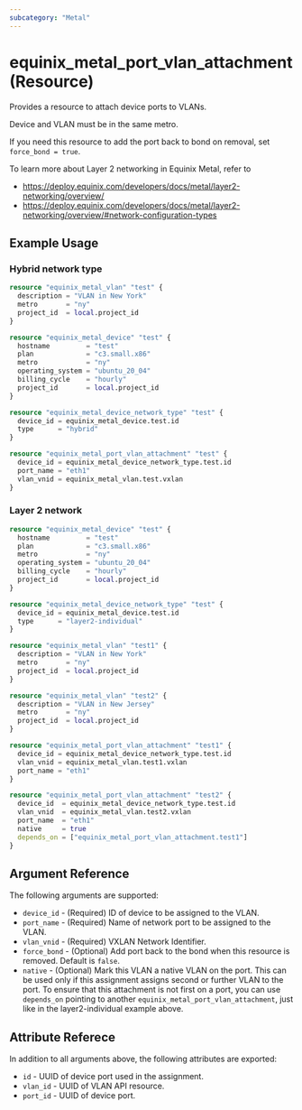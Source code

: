```yaml
---
subcategory: "Metal"
---
```


# equinix_metal_port_vlan_attachment (Resource)

Provides a resource to attach device ports to VLANs.

Device and VLAN must be in the same metro.

If you need this resource to add the port back to bond on removal, set `force_bond = true`.

To learn more about Layer 2 networking in Equinix Metal, refer to

* https://deploy.equinix.com/developers/docs/metal/layer2-networking/overview/
* https://deploy.equinix.com/developers/docs/metal/layer2-networking/overview/#network-configuration-types

## Example Usage

### Hybrid network type

```terraform
resource "equinix_metal_vlan" "test" {
  description = "VLAN in New York"
  metro       = "ny"
  project_id  = local.project_id
}

resource "equinix_metal_device" "test" {
  hostname         = "test"
  plan             = "c3.small.x86"
  metro            = "ny"
  operating_system = "ubuntu_20_04"
  billing_cycle    = "hourly"
  project_id       = local.project_id
}

resource "equinix_metal_device_network_type" "test" {
  device_id = equinix_metal_device.test.id
  type      = "hybrid"
}

resource "equinix_metal_port_vlan_attachment" "test" {
  device_id = equinix_metal_device_network_type.test.id
  port_name = "eth1"
  vlan_vnid = equinix_metal_vlan.test.vxlan
}
```

### Layer 2 network

```terraform
resource "equinix_metal_device" "test" {
  hostname         = "test"
  plan             = "c3.small.x86"
  metro            = "ny"
  operating_system = "ubuntu_20_04"
  billing_cycle    = "hourly"
  project_id       = local.project_id
}

resource "equinix_metal_device_network_type" "test" {
  device_id = equinix_metal_device.test.id
  type      = "layer2-individual"
}

resource "equinix_metal_vlan" "test1" {
  description = "VLAN in New York"
  metro       = "ny"
  project_id  = local.project_id
}

resource "equinix_metal_vlan" "test2" {
  description = "VLAN in New Jersey"
  metro       = "ny"
  project_id  = local.project_id
}

resource "equinix_metal_port_vlan_attachment" "test1" {
  device_id = equinix_metal_device_network_type.test.id
  vlan_vnid = equinix_metal_vlan.test1.vxlan
  port_name = "eth1"
}

resource "equinix_metal_port_vlan_attachment" "test2" {
  device_id  = equinix_metal_device_network_type.test.id
  vlan_vnid  = equinix_metal_vlan.test2.vxlan
  port_name  = "eth1"
  native     = true
  depends_on = ["equinix_metal_port_vlan_attachment.test1"]
}
```

## Argument Reference

The following arguments are supported:

* `device_id` - (Required) ID of device to be assigned to the VLAN.
* `port_name` - (Required) Name of network port to be assigned to the VLAN.
* `vlan_vnid` - (Required) VXLAN Network Identifier.
* `force_bond` - (Optional) Add port back to the bond when this resource is removed. Default is `false`.
* `native` - (Optional) Mark this VLAN a native VLAN on the port. This can be used only if this assignment assigns second or further VLAN to the port. To ensure that this attachment is not first on a port, you can use `depends_on` pointing to another `equinix_metal_port_vlan_attachment`, just like in the layer2-individual example above.

## Attribute Referece

In addition to all arguments above, the following attributes are exported:

* `id` - UUID of device port used in the assignment.
* `vlan_id` - UUID of VLAN API resource.
* `port_id` - UUID of device port.
